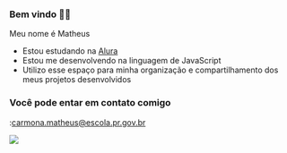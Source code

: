 ### Bem vindo 🤍🖤

Meu nome é Matheus

- Estou estudando na [Alura](https://www.alura.br)
- Estou me desenvolvendo na linguagem de JavaScript
- Utilizo esse espaço para minha organização e compartilhamento dos meus projetos desenvolvidos

### Você pode entar em contato comigo 

:carmona.matheus@escola.pr.gov.br

![](https://media.tenor.com/O4uh_wpRe6wAAAAM/lionel-lionel-messi.gif)
